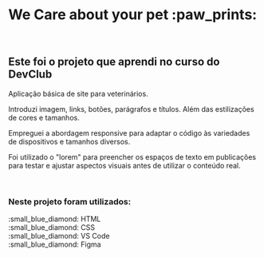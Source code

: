 <h1> We Care about your pet :paw_prints: </h1>
<br>

<h2> Este foi o projeto que aprendi no curso do DevClub </h2>

<p> Aplicação básica de site para veterinários. </p>
<p> Introduzi imagem, links, botões, parágrafos e títulos. Além das estilizações de cores e tamanhos. </p>
<p> Empreguei a abordagem responsive para adaptar o código às variedades de dispositivos e tamanhos diversos. </p>
<p> Foi utilizado o "lorem" para preencher os espaços de texto em publicações para testar e ajustar aspectos visuais antes de utilizar o conteúdo real. </p>
<br>

<h3> Neste projeto foram utilizados: </h3>
  :small_blue_diamond: HTML 
<br>
  :small_blue_diamond: CSS
<br>
  :small_blue_diamond: VS Code 
<br>
:small_blue_diamond: Figma
<br>
<br>

<div align="center">
  
</div>  
